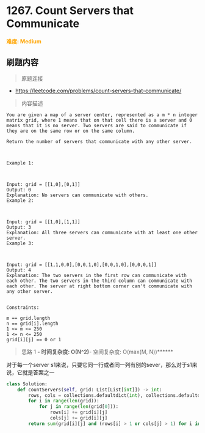 # 1267. Count Servers that Communicate

**<font color=orange>难度: Medium</font>**

## 刷题内容

> 原题连接

* https://leetcode.com/problems/count-servers-that-communicate/

> 内容描述

```
You are given a map of a server center, represented as a m * n integer matrix grid, where 1 means that on that cell there is a server and 0 means that it is no server. Two servers are said to communicate if they are on the same row or on the same column.

Return the number of servers that communicate with any other server.

 

Example 1:



Input: grid = [[1,0],[0,1]]
Output: 0
Explanation: No servers can communicate with others.
Example 2:



Input: grid = [[1,0],[1,1]]
Output: 3
Explanation: All three servers can communicate with at least one other server.
Example 3:



Input: grid = [[1,1,0,0],[0,0,1,0],[0,0,1,0],[0,0,0,1]]
Output: 4
Explanation: The two servers in the first row can communicate with each other. The two servers in the third column can communicate with each other. The server at right bottom corner can't communicate with any other server.
 

Constraints:

m == grid.length
n == grid[i].length
1 <= m <= 250
1 <= n <= 250
grid[i][j] == 0 or 1
```

> 思路 1
******- 时间复杂度: O(N^2)******- 空间复杂度: O(max(M, N))******

对于每一个server s1来说，只要它同一行或者同一列有别的sever，那么对于s1来说，它就是答案之一


```python
class Solution:
    def countServers(self, grid: List[List[int]]) -> int:
        rows, cols = collections.defaultdict(int), collections.defaultdict(int)
        for i in range(len(grid)):
            for j in range(len(grid[0])):
                rows[i] += grid[i][j]
                cols[j] += grid[i][j]
        return sum(grid[i][j] and (rows[i] > 1 or cols[j] > 1) for i in range(len(grid)) for j in range(len(grid[0])))
```



















